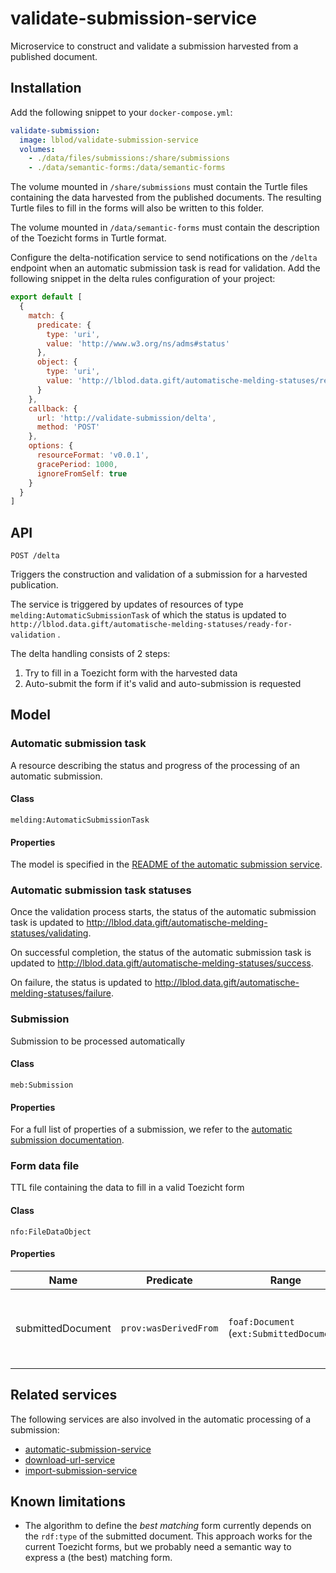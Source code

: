 # validate-submission-service
Microservice to construct and validate a submission harvested from a published document.

## Installation
Add the following snippet to your `docker-compose.yml`:

```yml
validate-submission:
  image: lblod/validate-submission-service
  volumes:
    - ./data/files/submissions:/share/submissions
    - ./data/semantic-forms:/data/semantic-forms
```

The volume mounted in `/share/submissions` must contain the Turtle files containing the data harvested from the published documents. The resulting Turtle files to fill in the forms will also be written to this folder.

The volume mounted in `/data/semantic-forms` must contain the description of the Toezicht forms in Turtle format.

Configure the delta-notification service to send notifications on the `/delta` endpoint when an automatic submission task is read for validation. Add the following snippet in the delta rules configuration of your project:

```javascript
export default [
  {
    match: {
      predicate: {
        type: 'uri',
        value: 'http://www.w3.org/ns/adms#status'
      },
      object: {
        type: 'uri',
        value: 'http://lblod.data.gift/automatische-melding-statuses/ready-for-validation'
      }
    },
    callback: {
      url: 'http://validate-submission/delta',
      method: 'POST'
    },
    options: {
      resourceFormat: 'v0.0.1',
      gracePeriod: 1000,
      ignoreFromSelf: true
    }
  }
]
```

## API
```
POST /delta
```
Triggers the construction and validation of a submission for a harvested publication.

The service is triggered by updates of resources of type `melding:AutomaticSubmissionTask` of which the status is updated to `http://lblod.data.gift/automatische-melding-statuses/ready-for-validation` .

The delta handling consists of 2 steps:
1. Try to fill in a Toezicht form with the harvested data
2. Auto-submit the form if it's valid and auto-submission is requested

## Model

### Automatic submission task
A resource describing the status and progress of the processing of an automatic submission.

#### Class
`melding:AutomaticSubmissionTask`

#### Properties
The model is specified in the [README of the automatic submission service](https://github.com/lblod/automatic-submission-service#model).

### Automatic submission task statuses
Once the validation process starts, the status of the automatic submission task is updated to http://lblod.data.gift/automatische-melding-statuses/validating.

On successful completion, the status of the automatic submission task is updated to http://lblod.data.gift/automatische-melding-statuses/success.

On failure, the status is updated to http://lblod.data.gift/automatische-melding-statuses/failure.

### Submission
Submission to be processed automatically

#### Class
`meb:Submission`

#### Properties
For a full list of properties of a submission, we refer to the [automatic submission documentation](https://lblod.github.io/pages-vendors/#/docs/submission-annotations). 

### Form data file
TTL file containing the data to fill in a valid Toezicht form

#### Class
`nfo:FileDataObject`

#### Properties
| Name              | Predicate             | Range                                     | Definition                                           |
|-------------------|-----------------------|-------------------------------------------|------------------------------------------------------|
| submittedDocument | `prov:wasDerivedFrom` | `foaf:Document` (`ext:SubmittedDocument`) | Submitted document the form data TTL is derived from |


## Related services
The following services are also involved in the automatic processing of a submission:
* [automatic-submission-service](https://github.com/lblod/automatic-submission-service)
* [download-url-service](https://github.com/lblod/download-url-service)
* [import-submission-service](https://github.com/lblod/import-submission-service)

## Known limitations
* The algorithm to define the _best matching_ form currently depends on the `rdf:type` of the submitted document. This approach works for the current Toezicht forms, but we probably need a semantic way to express a (the best) matching form.





